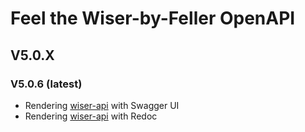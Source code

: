 # Feel the Wiser-by-Feller OpenAPI

## V5.0.X

### V5.0.6 (latest)

- Rendering [wiser-api](https://feller-ag.github.io/wiser-api/5.0.6/apiui.html) with Swagger UI
- Rendering [wiser-api](https://feller-ag.github.io/wiser-api/5.0.6/apidoc.html) with Redoc
